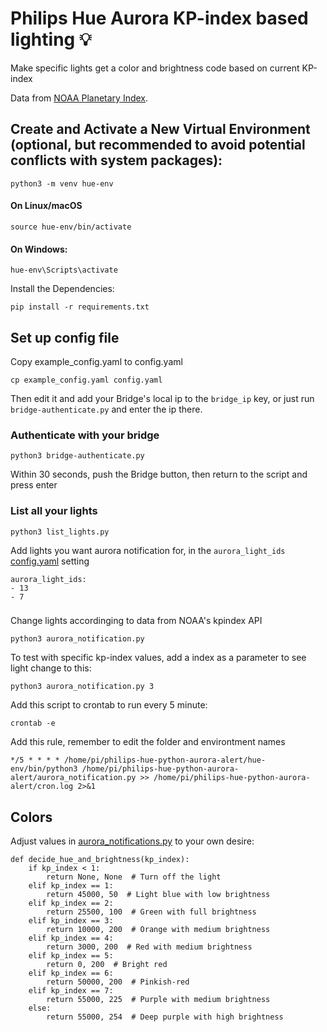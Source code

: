 # Philips Hue Aurora KP-index based lighting 💡

Make specific lights get a color and brightness code based on current KP-index

Data from [NOAA Planetary Index](https://www.swpc.noaa.gov/products/planetary-k-index).

## Create and Activate a New Virtual Environment (optional, but recommended to avoid potential conflicts with system packages):

    python3 -m venv hue-env

#### On Linux/macOS
    source hue-env/bin/activate  
#### On Windows:

    hue-env\Scripts\activate

Install the Dependencies:

    pip install -r requirements.txt

## Set up config file

Copy example_config.yaml to config.yaml

    cp example_config.yaml config.yaml

Then edit it and add your Bridge's local ip to the `bridge_ip` key, or just run `bridge-authenticate.py` and enter the ip there.

### Authenticate with your bridge

    python3 bridge-authenticate.py

Within 30 seconds, push the Bridge button, then return to the script and press enter

### List all your lights

    python3 list_lights.py

Add lights you want aurora notification for, in the `aurora_light_ids` [config.yaml](./example_config.yaml) setting

    aurora_light_ids:
    - 13
    - 7

### 

Change lights accordinging to data from NOAA's kpindex API

    python3 aurora_notification.py

To test with specific kp-index values, add a index as a parameter to see light change to this:

    python3 aurora_notification.py 3

Add this script to crontab to run every 5 minute:

    crontab -e

Add this rule, remember to edit the folder and environtment names

    */5 * * * * /home/pi/philips-hue-python-aurora-alert/hue-env/bin/python3 /home/pi/philips-hue-python-aurora-alert/aurora_notification.py >> /home/pi/philips-hue-python-aurora-alert/cron.log 2>&1

## Colors

Adjust values in [aurora_notifications.py](./aurora_notification.py) to your own desire:

```
def decide_hue_and_brightness(kp_index):
    if kp_index < 1:
        return None, None  # Turn off the light
    elif kp_index == 1:
        return 45000, 50  # Light blue with low brightness
    elif kp_index == 2:
        return 25500, 100  # Green with full brightness
    elif kp_index == 3:
        return 10000, 200  # Orange with medium brightness
    elif kp_index == 4:
        return 3000, 200  # Red with medium brightness
    elif kp_index == 5:
        return 0, 200  # Bright red
    elif kp_index == 6:
        return 50000, 200  # Pinkish-red
    elif kp_index == 7:
        return 55000, 225  # Purple with medium brightness
    else:
        return 55000, 254  # Deep purple with high brightness
```